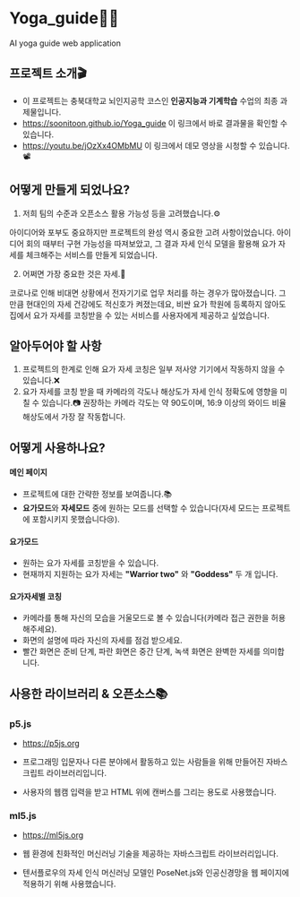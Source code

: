 # Yoga_guide🧘‍♀️
AI yoga guide web application

## 프로젝트 소개🎬

- 이 프로젝트는 충북대학교 뇌인지공학 코스인 **인공지능과 기계학습** 수업의 최종 과제물입니다.
- https://soonitoon.github.io/Yoga_guide 이 링크에서 바로 결과물을 확인할 수 있습니다.
- https://youtu.be/jOzXx4OMbMU 이 링크에서 데모 영상을 시청할 수 있습니다.📽

## 어떻게 만들게 되었나요?

1. 저희 팀의 수준과 오픈소스 활용 가능성 등을 고려했습니다.⚙️

아이디어와 포부도 중요하지만 프로젝트의 완성 역시 중요한 고려 사항이었습니다. 아이디어 회의 때부터 구현 가능성을 따져보았고, 그 결과 자세 인식 모델을 활용해 요가 자세를 체크해주는 서비스를 만들게 되었습니다.

2. 어쩌면 가장 중요한 것은 자세.🧘

코로나로 인해 비대면 상황에서 전자기기로 업무 처리를 하는 경우가 많아졌습니다. 그만큼 현대인의 자세 건강에도 적신호가 켜졌는데요, 비싼 요가 학원에 등록하지 않아도 집에서 요가 자세를 코칭받을 수 있는 서비스를 사용자에게 제공하고 싶었습니다.

## 알아두어야 할 사항

1. 프로젝트의 한계로 인해 요가 자세 코칭은 일부 저사양 기기에서 작동하지 않을 수 있습니다.❌
2. 요가 자세를 코칭 받을 때 카메라의 각도나 해상도가 자세 인식 정확도에 영향을 미칠 수 있습니다.📷 권장하는 카메라 각도는 약 90도이며, 16:9 이상의 와이드 비율 해상도에서 가장 잘 작동합니다.

## 어떻게 사용하나요?

#### 메인 페이지

- 프로젝트에 대한 간략한 정보를 보여줍니다.📚
- **요가모드**와 **자세모드** 중에 원하는 모드를 선택할 수 있습니다(자세 모드는 프로젝트에 포함시키지 못했습니다😢).

#### 요가모드

- 원하는 요가 자세를 코칭받을 수 있습니다.
- 현재까지 지원하는 요가 자세는 **"Warrior two"** 와 **"Goddess"** 두 개 입니다.

#### 요가자세별 코칭

- 카메라를 통해 자신의 모습을 거울모드로 볼 수 있습니다(카메라 접근 권한을 허용해주세요).
- 화면의 설명에 따라 자신의 자세를 점검 받으세요.
- 빨간 화면은 준비 단계, 파란 화면은 중간 단계, 녹색 화면은 완벽한 자세를 의미합니다.

## 사용한 라이브러리 & 오픈소스📚

### p5.js

- https://p5js.org

- 프로그래밍 입문자나 다른 분야에서 활동하고 있는 사람들을 위해 만들어진 자바스크립트 라이브러리입니다.

- 사용자의 웹캠 입력을 받고 HTML 위에 캔버스를 그리는 용도로 사용했습니다.

### ml5.js

- https://ml5js.org

- 웹 환경에 친화적인 머신러닝 기술을 제공하는 자바스크립트 라이브러리입니다.

- 텐서플로우의 자세 인식 머신러닝 모델인 PoseNet.js와 인공신경망을 웹 페이지에 적용하기 위해 사용했습니다.